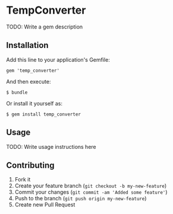 # TempConverter

TODO: Write a gem description

## Installation

Add this line to your application's Gemfile:

    gem 'temp_converter'

And then execute:

    $ bundle

Or install it yourself as:

    $ gem install temp_converter

## Usage

TODO: Write usage instructions here

## Contributing

1. Fork it
2. Create your feature branch (`git checkout -b my-new-feature`)
3. Commit your changes (`git commit -am 'Added some feature'`)
4. Push to the branch (`git push origin my-new-feature`)
5. Create new Pull Request
